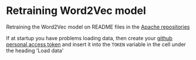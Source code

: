 # Retraining Word2Vec model

Retraining the Word2Vec model on README files in the [Apache repositories](https://github.com/apache)

If at startup you have problems loading data, then create your [github personal access token](https://docs.github.com/en/github/authenticating-to-github/keeping-your-account-and-data-secure/creating-a-personal-access-token) and insert it into the ```TOKEN``` variable in the cell under the heading 'Load data'
